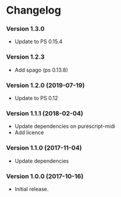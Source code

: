 # Changelog

### Version 1.3.0

*  Update to PS 0.15.4

### Version 1.2.3

* Add spago  (ps 0.13.8)

### Version 1.2.0 (2019-07-19)

*  Update to PS 0.12

### Version 1.1.1 (2018-02-04)

* Update dependencies on purescript-midi
* Add licence

### Version 1.1.0  (2017-11-04)

* Update dependencies

### Version 1.0.0  (2017-10-16)

* Initial release.
